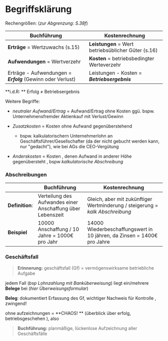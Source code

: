 # Begriffsklärung

Rechengrößen: (*zur Abgrenzung: S.38f*)

| Buchführung                                                 | Kostenrechnung                                      |
| ----------------------------------------------------------- | --------------------------------------------------- |
| **Erträge** = Wertzuwachs (s.15)                            | **Leistungen** = Wert betriebsüblicher Güter (s.16) |
| **Aufwendungen** = Wertverzehr                              | **Kosten** = betriebsbedingter Werteverzehr         |
| Erträge - Aufwendungen = ***Erfolg*** (Gewinn oder Verlust) | Leistungen - Kosten = ***Betriebsergebnis***        |

**i.d.R: ** Erfolg $\neq$ Betriebsergebnis

Weitere Begriffe:

- *neutraler Aufwand/Ertrag* = Aufwand/Ertrag ohne Kosten ggü. bspw. Unternehmensfremder Aktienkauf mit Verlust/Gewinn

- *Zusatzkosten* = Kosten ohne Aufwand gegenüberstehend
    - bspw. kalkulatorischern Unternehmerlohn an Geschäftsführer/Gesellschafter (da der nicht gebucht werden kann, nur "gedacht"), wie bei AGs die CEO-Vergütung
- *Anderskosten* = Kosten , denen Aufwand in anderer Höhe gegenübersteht , bspw *kalkulatorische Abschreibung*



### Abschreibungen

|                 | Buchführung                                                | Kostenrechnung                                               |
| --------------- | ---------------------------------------------------------- | ------------------------------------------------------------ |
| **Definition**: | Verteilung des Aufwandes einer Anschaffung über Lebenszeit | Gleich, aber mit zukünftiger Wertminderung / steigerung = *kalk Abschreibung* |
| **Beispiel**    | 10000 Anschaffung / 10 Jahre = 1000€ pro Jahr              | 14000 Wiederbeschaffungswert in 10 jähren, da Zinsen = 1400€ pro Jahre |



### Geschäftsfall

> **Erinnerung:** geschäftsfall (Gf) = vermögenswirksame betriebliche Aufgabe

jedem Fall (*bsp Lohnzahlung mit Banküberweisung*) liegt ein/mehrere **Belege** bei (*hier Überweisungsformular*)

**Beleg**: dokumentiert Erfassung des Gf, wichtiger Nachweis für Kontrolle , zwingend!

ohne aufzeichnungen = **CHAOS! ** (überblick über erfolg, betriebsgeschehen ), also 

> **Buchführung:** planmäßige, lückenlose Aufzeichnung aller Geschäftsfälle 
